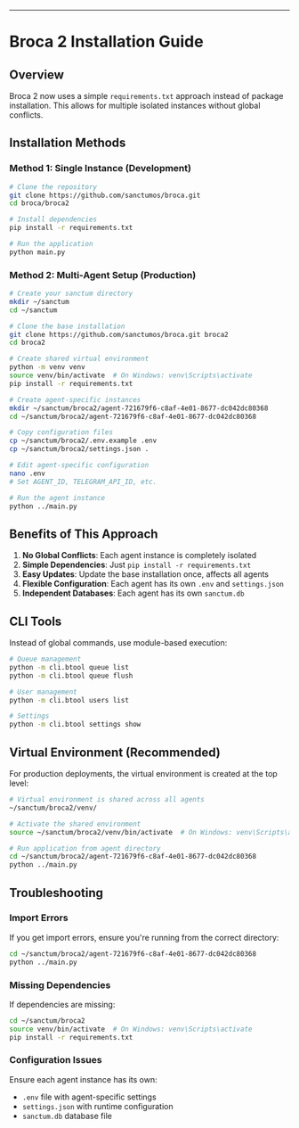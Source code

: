 





---

# Broca 2 Installation Guide

## Overview
Broca 2 now uses a simple `requirements.txt` approach instead of package installation. This allows for multiple isolated instances without global conflicts.

## Installation Methods

### Method 1: Single Instance (Development)
```bash
# Clone the repository
git clone https://github.com/sanctumos/broca.git
cd broca/broca2

# Install dependencies
pip install -r requirements.txt

# Run the application
python main.py
```

### Method 2: Multi-Agent Setup (Production)
```bash
# Create your sanctum directory
mkdir ~/sanctum
cd ~/sanctum

# Clone the base installation
git clone https://github.com/sanctumos/broca.git broca2
cd broca2

# Create shared virtual environment
python -m venv venv
source venv/bin/activate  # On Windows: venv\Scripts\activate
pip install -r requirements.txt

# Create agent-specific instances
mkdir ~/sanctum/broca2/agent-721679f6-c8af-4e01-8677-dc042dc80368
cd ~/sanctum/broca2/agent-721679f6-c8af-4e01-8677-dc042dc80368

# Copy configuration files
cp ~/sanctum/broca2/.env.example .env
cp ~/sanctum/broca2/settings.json .

# Edit agent-specific configuration
nano .env
# Set AGENT_ID, TELEGRAM_API_ID, etc.

# Run the agent instance
python ../main.py
```

## Benefits of This Approach

1. **No Global Conflicts**: Each agent instance is completely isolated
2. **Simple Dependencies**: Just `pip install -r requirements.txt`
3. **Easy Updates**: Update the base installation once, affects all agents
4. **Flexible Configuration**: Each agent has its own `.env` and `settings.json`
5. **Independent Databases**: Each agent has its own `sanctum.db`

## CLI Tools

Instead of global commands, use module-based execution:

```bash
# Queue management
python -m cli.btool queue list
python -m cli.btool queue flush

# User management  
python -m cli.btool users list

# Settings
python -m cli.btool settings show
```

## Virtual Environment (Recommended)

For production deployments, the virtual environment is created at the top level:

```bash
# Virtual environment is shared across all agents
~/sanctum/broca2/venv/

# Activate the shared environment
source ~/sanctum/broca2/venv/bin/activate  # On Windows: venv\Scripts\activate

# Run application from agent directory
cd ~/sanctum/broca2/agent-721679f6-c8af-4e01-8677-dc042dc80368
python ../main.py
```

## Troubleshooting

### Import Errors
If you get import errors, ensure you're running from the correct directory:
```bash
cd ~/sanctum/broca2/agent-721679f6-c8af-4e01-8677-dc042dc80368
python ../main.py
```

### Missing Dependencies
If dependencies are missing:
```bash
cd ~/sanctum/broca2
source venv/bin/activate  # On Windows: venv\Scripts\activate
pip install -r requirements.txt
```

### Configuration Issues
Ensure each agent instance has its own:
- `.env` file with agent-specific settings
- `settings.json` with runtime configuration
- `sanctum.db` database file 